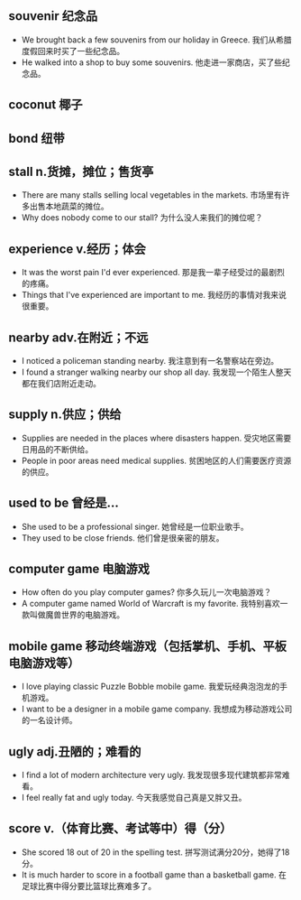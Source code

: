 ## souvenir 纪念品
* We brought back a few souvenirs from our holiday in Greece. 我们从希腊度假回来时买了一些纪念品。
* He walked into a shop to buy some souvenirs. 他走进一家商店，买了些纪念品。


## coconut 椰子

## bond 纽带


## stall n.货摊，摊位；售货亭
* There are many stalls selling local vegetables in the markets.  市场里有许多出售本地蔬菜的摊位。
* Why does nobody come to our stall?  为什么没人来我们的摊位呢？

## experience v.经历；体会
* It was the worst pain I'd ever experienced. 那是我一辈子经受过的最剧烈的疼痛。
* Things that I've experienced are important to me.  我经历的事情对我来说很重要。

## nearby  adv.在附近；不远
* I noticed a policeman standing nearby. 我注意到有一名警察站在旁边。
* I found a stranger walking nearby our shop all day. 我发现一个陌生人整天都在我们店附近走动。

## supply n.供应；供给
* Supplies are needed in the places where disasters happen. 受灾地区需要日用品的不断供给。
* People in poor areas need medical supplies. 贫困地区的人们需要医疗资源的供应。

## used to be 曾经是…
* She used to be a professional singer. 她曾经是一位职业歌手。
* They used to be close friends. 他们曾是很亲密的朋友。

## computer game 电脑游戏
* How often do you play computer games? 你多久玩儿一次电脑游戏？
* A computer game named World of Warcraft is my favorite. 我特别喜欢一款叫做魔兽世界的电脑游戏。

## mobile game 移动终端游戏（包括掌机、手机、平板电脑游戏等）
* I love playing classic Puzzle Bobble mobile game. 我爱玩经典泡泡龙的手机游戏。
* I want to be a designer in a mobile game company. 我想成为移动游戏公司的一名设计师。

## ugly adj.丑陋的；难看的
* I find a lot of modern architecture very ugly. 我发现很多现代建筑都非常难看。
* I feel really fat and ugly today. 今天我感觉自己真是又胖又丑。

## score v.（体育比赛、考试等中）得（分）
* She scored 18 out of 20 in the spelling test. 拼写测试满分20分，她得了18分。
* It is much harder to score in a football game than a basketball game. 在足球比赛中得分要比篮球比赛难多了。
